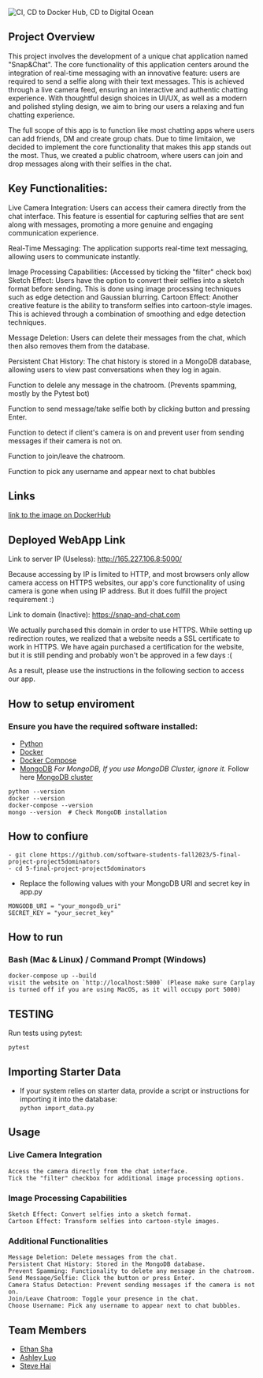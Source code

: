 ![CI, CD to Docker Hub, CD to Digital Ocean](https://github.com/software-students-fall2023/5-final-project-project5dominators/actions/workflows/webappCI-CD.yaml/badge.svg)


## Project Overview

This project involves the development of a unique chat application named "Snap&Chat". The core functionality of this application centers around the integration of real-time messaging with an innovative feature: users are required to send a selfie along with their text messages. This is achieved through a live camera feed, ensuring an interactive and authentic chatting experience. With thoughtful design shoices in UI/UX, as well as a modern and polished styling design, we aim to bring our users a relaxing and fun chatting experience. 

The full scope of this app is to function like most chatting apps where users can add friends, DM and create group chats. Due to time limitaion, we decided to implement the core functionality that makes this app stands out the most. Thus, we created a public chatroom, where users can join and drop messages along with their selfies in the chat. 

## Key Functionalities:

Live Camera Integration: Users can access their camera directly from the chat interface. This feature is essential for capturing selfies that are sent along with messages, promoting a more genuine and engaging communication experience.

Real-Time Messaging: The application supports real-time text messaging, allowing users to communicate instantly.

Image Processing Capabilities: (Accessed by ticking the "filter" check box)
Sketch Effect: Users have the option to convert their selfies into a sketch format before sending. This is done using image processing techniques such as edge detection and Gaussian blurring.
Cartoon Effect: Another creative feature is the ability to transform selfies into cartoon-style images. This is achieved through a combination of smoothing and edge detection techniques.

Message Deletion: Users can delete their messages from the chat, which then also removes them from the database.

Persistent Chat History: The chat history is stored in a MongoDB database, allowing users to view past conversations when they log in again.

Function to delele any message in the chatroom. (Prevents spamming, mostly by the Pytest bot)

Function to send message/take selfie both by clicking button and pressing Enter. 

Function to detect if client's camera is on and prevent user from sending messages if their camera is not on. 

Function to join/leave the chatroom. 

Function to pick any username and appear next to chat bubbles



## Links

[link to the image on DockerHub ](https://hub.docker.com/repository/docker/hyteve/snap-and-chat/general)


## Deployed WebApp Link

Link to server IP (Useless): http://165.227.106.8:5000/

Because accessing by IP is limited to HTTP, and most browsers only allow camera access on HTTPS websites, our app's core functionality of using camera is gone when using IP address. But it does fulfill the project requirement  :)

Link to domain (Inactive): https://snap-and-chat.com

We actually purchased this domain in order to use HTTPS. While setting up redirection routes, we realized that a website needs a SSL certificate to work in HTTPS. We have again purchased a certification for the website, but it is still pending and probably won't be approved in a few days  :(


As a result, please use the instructions in the following section to access our app. 

## How to setup enviroment
### Ensure you have the required software installed:
- [Python](https://www.python.org/downloads/windows/)
- [Docker](https://docs.docker.com/engine/install/)
- [Docker Compose](https://docs.docker.com/compose/install/)
- [MongoDB](https://www.mongodb.com/docs/manual/installation/)
    *For MongoDB, If you use MongoDB Cluster, ignore it.* Follow here [MongoDB cluster](https://www.mongodb.com/docs/guides/atlas/cluster/) 
```
python --version
docker --version
docker-compose --version
mongo --version  # Check MongoDB installation
```

## How to confiure
```
- git clone https://github.com/software-students-fall2023/5-final-project-project5dominators
- cd 5-final-project-project5dominators
```
- Replace the following values with your MongoDB URI and secret key in app.py
```
MONGODB_URI = "your_mongodb_uri"
SECRET_KEY = "your_secret_key"
```


## How to run
### Bash (Mac & Linux) / Command Prompt (Windows)

```
docker-compose up --build
visit the website on `http://localhost:5000` (Please make sure Carplay is turned off if you are using MacOS, as it will occupy port 5000)
```

## TESTING

Run tests using pytest:
```
pytest
```

## Importing Starter Data
- If your system relies on starter data, provide a script or instructions for importing it into the database: <br/>
`python import_data.py`


## Usage
### Live Camera Integration

    Access the camera directly from the chat interface.
    Tick the "filter" checkbox for additional image processing options.

### Image Processing Capabilities

    Sketch Effect: Convert selfies into a sketch format.
    Cartoon Effect: Transform selfies into cartoon-style images.

### Additional Functionalities

    Message Deletion: Delete messages from the chat.
    Persistent Chat History: Stored in the MongoDB database.
    Prevent Spamming: Functionality to delete any message in the chatroom.
    Send Message/Selfie: Click the button or press Enter.
    Camera Status Detection: Prevent sending messages if the camera is not on.
    Join/Leave Chatroom: Toggle your presence in the chat.
    Choose Username: Pick any username to appear next to chat bubbles.

## Team Members
- [Ethan Sha](https://github.com/EthanSha111)
- [Ashley Luo](https://github.com/luoashley)
- [Steve Hai](https://github.com/Hyteve)
